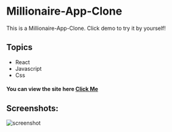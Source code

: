 
# Millionaire-App-Clone

This is a Millionaire-App-Clone. Click demo to try it by yourself!


## Topics
* React
* Javascript
* Css

####  You can view the site here <a href="https://vermillion-granita-636f7c.netlify.app/" target="_blank" alt="demo link">Click Me </a>

## Screenshots:
![screenshot](https://i.hizliresim.com/fi9g2zn.png)



